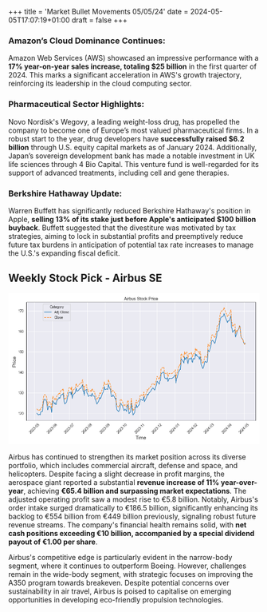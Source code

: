 +++
title = 'Market Bullet Movements 05/05/24'
date = 2024-05-05T17:07:19+01:00
draft = false
+++

### Amazon’s Cloud Dominance Continues: 
Amazon Web Services (AWS) showcased an impressive performance with a **17% year-on-year sales increase, totaling $25 billion** in the first quarter of 2024. This marks a significant acceleration in AWS's growth trajectory, reinforcing its leadership in the cloud computing sector.

### Pharmaceutical Sector Highlights: 
Novo Nordisk's Wegovy, a leading weight-loss drug, has propelled the company to become one of Europe’s most valued pharmaceutical firms. In a robust start to the year, drug developers have **successfully raised $6.2 billion** through U.S. equity capital markets as of January 2024. Additionally, Japan’s sovereign development bank has made a notable investment in UK life sciences through 4 Bio Capital. This venture fund is well-regarded for its support of advanced treatments, including cell and gene therapies.

### Berkshire Hathaway Update: 
Warren Buffett has significantly reduced Berkshire Hathaway's position in Apple, **selling 13% of its stake just before Apple's anticipated $100 billion buyback**. Buffett suggested that the divestiture was motivated by tax strategies, aiming to lock in substantial profits and preemptively reduce future tax burdens in anticipation of potential tax rate increases to manage the U.S.'s expanding fiscal deficit.

## Weekly Stock Pick - Airbus SE

![Airbus Stock](images/AirbusStock.png)

Airbus has continued to strengthen its market position across its diverse portfolio, which includes commercial aircraft, defense and space, and helicopters. Despite facing a slight decrease in profit margins, the aerospace giant reported a substantial **revenue increase of 11% year-over-year**, achieving **€65.4 billion and surpassing market expectations**. The adjusted operating profit saw a modest rise to €5.8 billion. Notably, Airbus's order intake surged dramatically to €186.5 billion, significantly enhancing its backlog to €554 billion from €449 billion previously, signaling robust future revenue streams. The company's financial health remains solid, with **net cash positions exceeding €10 billion, accompanied by a special dividend payout of €1.00 per share**.

Airbus's competitive edge is particularly evident in the narrow-body segment, where it continues to outperform Boeing. However, challenges remain in the wide-body segment, with strategic focuses on improving the A350 program towards breakeven. Despite potential concerns over sustainability in air travel, Airbus is poised to capitalise on emerging opportunities in developing eco-friendly propulsion technologies.

